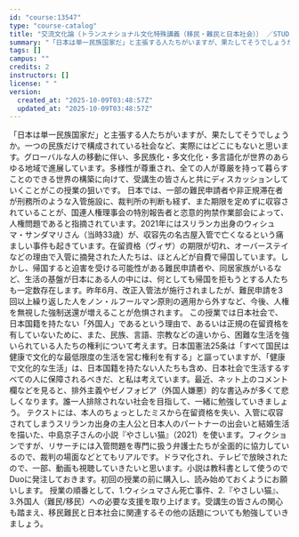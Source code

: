 ```yaml
---
id: "course:13547"
type: "course-catalog"
title: "交流文化論（トランスナショナル文化特殊講義（移民・難民と日本社会）） ／STUDIES IN TOURISM AND TRANSNATIONAL"
summary: "「日本は単一民族国家だ」と主張する人たちがいますが、果たしてそうでしょうか。一つの民族だけで構成されている社会など、実際にはどこにもないと思います。グローバルな人の移動に伴い、多民族化・多文化化・多言語化が世界のあらゆる地域で進展しています…"
tags: []
campus: ""
credits: 2
instructors: []
license: " "
version:
  created_at: "2025-10-09T03:48:57Z"
  updated_at: "2025-10-09T03:48:57Z"
---
```


「日本は単一民族国家だ」と主張する人たちがいますが、果たしてそうでしょうか。一つの民族だけで構成されている社会など、実際にはどこにもないと思います。グローバルな人の移動に伴い、多民族化・多文化化・多言語化が世界のあらゆる地域で進展しています。多様性が尊重され、全ての人が尊厳を持って暮らすことのできる世界の構築に向けて、受講生の皆さんと共にディスカッションしていくことがこの授業の狙いです。 日本では、一部の難民申請者や非正規滞在者が刑務所のような入管施設に、裁判所の判断も経ず、また期限を定めずに収容されていることが、国連人権理事会の特別報告者と恣意的拘禁作業部会によって、人権問題であると指摘されています。2021年にはスリランカ出身のウィシュマ・サンダマリさん（当時33歳）が、収容先の名古屋入管で亡くなるという痛ましい事件も起きています。在留資格（ヴィザ）の期限が切れ、オーバーステイなどの理由で入管に摘発された人たちは、ほとんどが自費で帰国しています。しかし、帰国すると迫害を受ける可能性がある難民申請者や、同居家族がいるなど、生活の基盤が日本にある人の中には、何としても帰国を拒もうとする人たちも一定数存在します。昨年6月、改正入管法が施行されましたが、難民申請を3回以上繰り返した人をノン・ルフールマン原則の適用から外すなど、今後、人権を無視した強制送還が増えることが危惧されます。 この授業では日本社会で、日本国籍を持たない「外国人」であるという理由で、あるいは正規の在留資格を有していないために、また、民族、言語、宗教などの違いから、困難な生活を強いられている人たちの権利について考えます。日本国憲法25条は「すべて国民は健康で文化的な最低限度の生活を営む権利を有する」と謳っていますが、「健康で文化的な生活」は、日本国籍を持たない人たちも含め、日本社会で生活するすべての人に保障されるべきだ、と私は考えています。最近、ネット上のコメント欄などを見ると、排外主義やゼノフォビア（外国人嫌悪）的な書込みが多くて悲しくなります。誰一人排除されない社会を目指して、一緒に勉強していきましょう。 テクストには、本人のちょっとしたミスから在留資格を失い、入管に収容されてしまうスリランカ出身の主人公と日本人のパートナーの出会いと結婚生活を描いた、中島京子さんの小説『やさしい猫』（2021）を使います。フィクションですが、リサーチには入管問題を専門に扱う弁護士たちが全面的に協力しているので、裁判の場面などとてもリアルです。ドラマ化され、テレビで放映されたので、一部、動画も視聴していきたいと思います。小説は教科書として使うのでDuoに発注しておきます。初回の授業の前に購入し、読み始めておくようにお願いします。 授業の順番として、1.ウィシュマさん死亡事件、2.『やさしい猫』、3.外国人（難民/移民）への必要な支援を取り上げます。受講生の皆さんの関心も踏まえ、移民難民と日本社会に関連するその他の話題についても勉強していきましょう。
